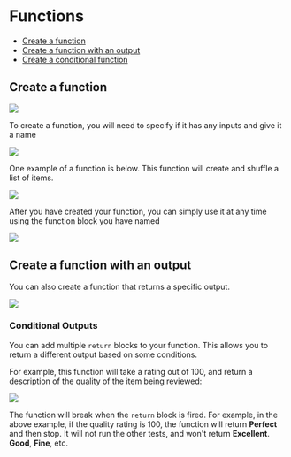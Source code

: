 # Functions

* [Create a function](functions.md#create-a-function)
* [Create a function with an output](functions.md#create-a-function-with-an-output)
* [Create a conditional function](functions.md#create-a-conditional-function)

## Create a function

![](.gitbook/assets/blocks-function-fig-1.png)

To create a function, you will need to specify if it has any inputs and give it a name

![](.gitbook/assets/blocks-function-fig-5.png)

One example of a function is below. This function will create and shuffle a list of items.

![](.gitbook/assets/screen-shot-2021-04-08-at-11.10.29-am.png)

After you have created your function, you can simply use it at any time using the function block you have named

![](.gitbook/assets/screen-shot-2021-04-08-at-11.11.45-am.png)

## Create a function with an output

You can also create a function that returns a specific output.

![](.gitbook/assets/doandreturn.png)

### Conditional Outputs

You can add multiple `return` blocks to your function. This allows you to return a different output based on some conditions.

For example, this function will take a rating out of 100, and return a description of the quality of the item being reviewed:

![](.gitbook/assets/qualfunc.png)

The function will break when the `return` block is fired. For example, in the above example, if the quality rating is 100, the function will return **Perfect** and then stop. It will not run the other tests, and won't return **Excellent**. **Good**, **Fine**, etc.

